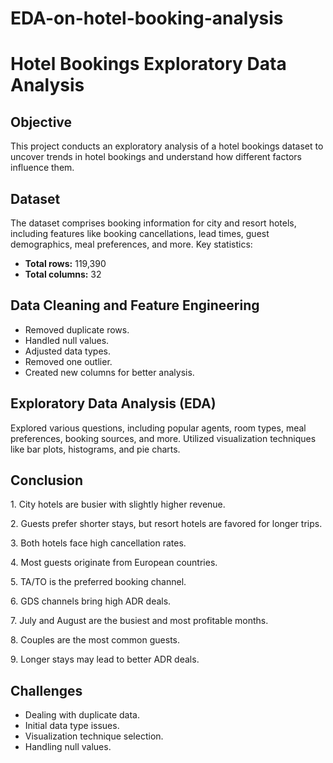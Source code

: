 # EDA-on-hotel-booking-analysis
<!DOCTYPE html>
<html>
<head>
    <title>Hotel Bookings Exploratory Data Analysis</title>
</head>
<body>
    <h1>Hotel Bookings Exploratory Data Analysis</h1>

<h2>Objective</h2>
    <p>This project conducts an exploratory analysis of a hotel bookings dataset to uncover trends in hotel bookings and understand how different factors influence them.</p>

<h2>Dataset</h2>
    <p>The dataset comprises booking information for city and resort hotels, including features like booking cancellations, lead times, guest demographics, meal preferences, and more. Key statistics:</p>
    <ul>
        <li><strong>Total rows:</strong> 119,390</li>
        <li><strong>Total columns:</strong> 32</li>
    </ul>

 <h2>Data Cleaning and Feature Engineering</h2>
    <ul>
        <li>Removed duplicate rows.</li>
        <li>Handled null values.</li>
        <li>Adjusted data types.</li>
        <li>Removed one outlier.</li>
        <li>Created new columns for better analysis.</li>
    </ul>

 <h2>Exploratory Data Analysis (EDA)</h2>
    <p>Explored various questions, including popular agents, room types, meal preferences, booking sources, and more. Utilized visualization techniques like bar plots, histograms, and pie charts.</p>

 <h2>Conclusion</h2>
    <p>1. City hotels are busier with slightly higher revenue.</p>
    <p>2. Guests prefer shorter stays, but resort hotels are favored for longer trips.</p>
    <p>3. Both hotels face high cancellation rates.</p>
    <p>4. Most guests originate from European countries.</p>
    <p>5. TA/TO is the preferred booking channel.</p>
    <p>6. GDS channels bring high ADR deals.</p>
    <p>7. July and August are the busiest and most profitable months.</p>
    <p>8. Couples are the most common guests.</p>
    <p>9. Longer stays may lead to better ADR deals.</p>

<h2>Challenges</h2>
    <ul>
        <li>Dealing with duplicate data.</li>
        <li>Initial data type issues.</li>
        <li>Visualization technique selection.</li>
        <li>Handling null values.</li>
    </ul>
</body>
</html>

